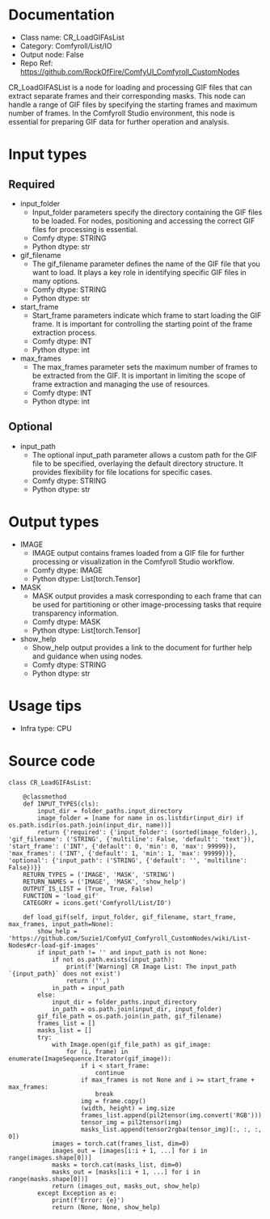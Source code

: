 # Documentation
- Class name: CR_LoadGIFAsList
- Category: Comfyroll/List/IO
- Output node: False
- Repo Ref: https://github.com/RockOfFire/ComfyUI_Comfyroll_CustomNodes

CR_LoadGIFASList is a node for loading and processing GIF files that can extract separate frames and their corresponding masks. This node can handle a range of GIF files by specifying the starting frames and maximum number of frames. In the Comfyroll Studio environment, this node is essential for preparing GIF data for further operation and analysis.

# Input types
## Required
- input_folder
    - Input_folder parameters specify the directory containing the GIF files to be loaded. For nodes, positioning and accessing the correct GIF files for processing is essential.
    - Comfy dtype: STRING
    - Python dtype: str
- gif_filename
    - The gif_filename parameter defines the name of the GIF file that you want to load. It plays a key role in identifying specific GIF files in many options.
    - Comfy dtype: STRING
    - Python dtype: str
- start_frame
    - Start_frame parameters indicate which frame to start loading the GIF frame. It is important for controlling the starting point of the frame extraction process.
    - Comfy dtype: INT
    - Python dtype: int
- max_frames
    - The max_frames parameter sets the maximum number of frames to be extracted from the GIF. It is important in limiting the scope of frame extraction and managing the use of resources.
    - Comfy dtype: INT
    - Python dtype: int
## Optional
- input_path
    - The optional input_path parameter allows a custom path for the GIF file to be specified, overlaying the default directory structure. It provides flexibility for file locations for specific cases.
    - Comfy dtype: STRING
    - Python dtype: str

# Output types
- IMAGE
    - IMAGE output contains frames loaded from a GIF file for further processing or visualization in the Comfyroll Studio workflow.
    - Comfy dtype: IMAGE
    - Python dtype: List[torch.Tensor]
- MASK
    - MASK output provides a mask corresponding to each frame that can be used for partitioning or other image-processing tasks that require transparency information.
    - Comfy dtype: MASK
    - Python dtype: List[torch.Tensor]
- show_help
    - Show_help output provides a link to the document for further help and guidance when using nodes.
    - Comfy dtype: STRING
    - Python dtype: str

# Usage tips
- Infra type: CPU

# Source code
```
class CR_LoadGIFAsList:

    @classmethod
    def INPUT_TYPES(cls):
        input_dir = folder_paths.input_directory
        image_folder = [name for name in os.listdir(input_dir) if os.path.isdir(os.path.join(input_dir, name))]
        return {'required': {'input_folder': (sorted(image_folder),), 'gif_filename': ('STRING', {'multiline': False, 'default': 'text'}), 'start_frame': ('INT', {'default': 0, 'min': 0, 'max': 99999}), 'max_frames': ('INT', {'default': 1, 'min': 1, 'max': 99999})}, 'optional': {'input_path': ('STRING', {'default': '', 'multiline': False})}}
    RETURN_TYPES = ('IMAGE', 'MASK', 'STRING')
    RETURN_NAMES = ('IMAGE', 'MASK', 'show_help')
    OUTPUT_IS_LIST = (True, True, False)
    FUNCTION = 'load_gif'
    CATEGORY = icons.get('Comfyroll/List/IO')

    def load_gif(self, input_folder, gif_filename, start_frame, max_frames, input_path=None):
        show_help = 'https://github.com/Suzie1/ComfyUI_Comfyroll_CustomNodes/wiki/List-Nodes#cr-load-gif-images'
        if input_path != '' and input_path is not None:
            if not os.path.exists(input_path):
                print(f'[Warning] CR Image List: The input_path `{input_path}` does not exist')
                return ('',)
            in_path = input_path
        else:
            input_dir = folder_paths.input_directory
            in_path = os.path.join(input_dir, input_folder)
        gif_file_path = os.path.join(in_path, gif_filename)
        frames_list = []
        masks_list = []
        try:
            with Image.open(gif_file_path) as gif_image:
                for (i, frame) in enumerate(ImageSequence.Iterator(gif_image)):
                    if i < start_frame:
                        continue
                    if max_frames is not None and i >= start_frame + max_frames:
                        break
                    img = frame.copy()
                    (width, height) = img.size
                    frames_list.append(pil2tensor(img.convert('RGB')))
                    tensor_img = pil2tensor(img)
                    masks_list.append(tensor2rgba(tensor_img)[:, :, :, 0])
            images = torch.cat(frames_list, dim=0)
            images_out = [images[i:i + 1, ...] for i in range(images.shape[0])]
            masks = torch.cat(masks_list, dim=0)
            masks_out = [masks[i:i + 1, ...] for i in range(masks.shape[0])]
            return (images_out, masks_out, show_help)
        except Exception as e:
            print(f'Error: {e}')
            return (None, None, show_help)
```